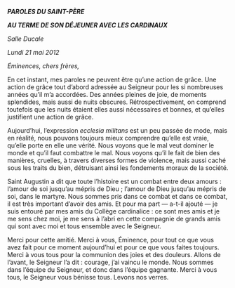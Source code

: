 ***PAROLES DU SAINT-PÈRE***

***AU TERME DE SON DÉJEUNER AVEC LES CARDINAUX***

*Salle Ducale*

*Lundi 21 mai 2012*

*Éminences, chers frères,*

En cet instant, mes paroles ne peuvent être qu’une action de grâce. Une action de grâce tout d’abord adressée au Seigneur pour les si nombreuses années qu’il m’a accordées. Des années pleines de joie, de moments splendides, mais aussi de nuits obscures. Rétrospectivement, on comprend toutefois que les nuits étaient elles aussi nécessaires et bonnes, et qu’elles justifient une action de grâce.

Aujourd’hui, l’expression *ecclesia militans* est un peu passée de mode, mais en réalité, nous pouvons toujours mieux comprendre qu’elle est vraie, qu’elle porte en elle une vérité. Nous voyons que le mal veut dominer le monde et qu’il faut combattre le mal. Nous voyons qu’il le fait de bien des manières, cruelles, à travers diverses formes de violence, mais aussi caché sous les traits du bien, détruisant ainsi les fondements moraux de la société.

Saint Augustin a dit que toute l’histoire est un combat entre deux amours : l’amour de soi jusqu’au mépris de Dieu ; l’amour de Dieu jusqu’au mépris de soi, dans le martyre. Nous sommes pris dans ce combat et dans ce combat, il est très important d’avoir des amis. Et pour ma part — a-t-il ajouté — je suis entouré par mes amis du Collège cardinalice : ce sont mes amis et je me sens chez moi, je me sens à l’abri en cette compagnie de grands amis qui sont avec moi et tous ensemble avec le Seigneur.

Merci pour cette amitié. Merci à vous, Éminence, pour tout ce que vous avez fait pour ce moment aujourd’hui et pour ce que vous faites toujours. Merci à vous tous pour la communion des joies et des douleurs. Allons de l’avant, le Seigneur l’a dit : courage, j’ai vaincu le monde. Nous sommes dans l’équipe du Seigneur, et donc dans l’équipe gagnante. Merci à vous tous, le Seigneur vous bénisse tous. Levons nos verres.